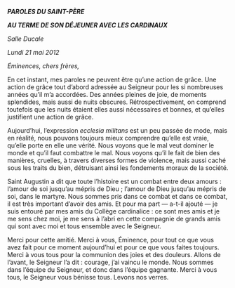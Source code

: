 ***PAROLES DU SAINT-PÈRE***

***AU TERME DE SON DÉJEUNER AVEC LES CARDINAUX***

*Salle Ducale*

*Lundi 21 mai 2012*

*Éminences, chers frères,*

En cet instant, mes paroles ne peuvent être qu’une action de grâce. Une action de grâce tout d’abord adressée au Seigneur pour les si nombreuses années qu’il m’a accordées. Des années pleines de joie, de moments splendides, mais aussi de nuits obscures. Rétrospectivement, on comprend toutefois que les nuits étaient elles aussi nécessaires et bonnes, et qu’elles justifient une action de grâce.

Aujourd’hui, l’expression *ecclesia militans* est un peu passée de mode, mais en réalité, nous pouvons toujours mieux comprendre qu’elle est vraie, qu’elle porte en elle une vérité. Nous voyons que le mal veut dominer le monde et qu’il faut combattre le mal. Nous voyons qu’il le fait de bien des manières, cruelles, à travers diverses formes de violence, mais aussi caché sous les traits du bien, détruisant ainsi les fondements moraux de la société.

Saint Augustin a dit que toute l’histoire est un combat entre deux amours : l’amour de soi jusqu’au mépris de Dieu ; l’amour de Dieu jusqu’au mépris de soi, dans le martyre. Nous sommes pris dans ce combat et dans ce combat, il est très important d’avoir des amis. Et pour ma part — a-t-il ajouté — je suis entouré par mes amis du Collège cardinalice : ce sont mes amis et je me sens chez moi, je me sens à l’abri en cette compagnie de grands amis qui sont avec moi et tous ensemble avec le Seigneur.

Merci pour cette amitié. Merci à vous, Éminence, pour tout ce que vous avez fait pour ce moment aujourd’hui et pour ce que vous faites toujours. Merci à vous tous pour la communion des joies et des douleurs. Allons de l’avant, le Seigneur l’a dit : courage, j’ai vaincu le monde. Nous sommes dans l’équipe du Seigneur, et donc dans l’équipe gagnante. Merci à vous tous, le Seigneur vous bénisse tous. Levons nos verres.